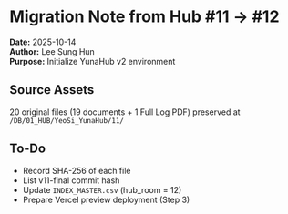 # Migration Note from Hub #11 → #12
**Date:** 2025-10-14  
**Author:** Lee Sung Hun  
**Purpose:** Initialize YunaHub v2 environment

## Source Assets
20 original files (19 documents + 1 Full Log PDF) preserved at  
`/DB/01_HUB/YeoSi_YunaHub/11/`

## To-Do
- Record SHA-256 of each file  
- List v11-final commit hash  
- Update `INDEX_MASTER.csv` (hub_room = 12)  
- Prepare Vercel preview deployment (Step 3)
